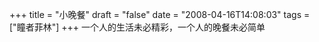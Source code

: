 +++
title = "小晚餐"
draft = "false"
date = "2008-04-16T14:08:03"
tags = ["瞳者菲林"]
+++
一个人的生活未必精彩，一个人的晚餐未必简单 



  



  



  
